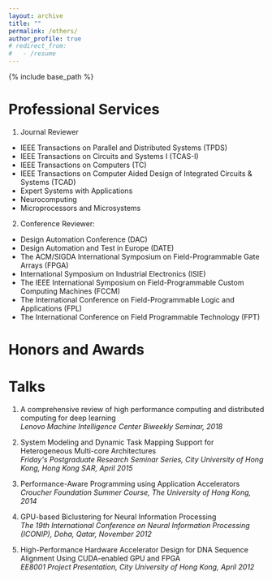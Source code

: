 ```yaml
---
layout: archive
title: ""
permalink: /others/
author_profile: true
# redirect_from:
#   - /resume
---
```


{% include base_path %}
  
Professional Services
======
1. Journal Reviewer  
* IEEE Transactions on Parallel and Distributed Systems (TPDS)  
* IEEE Transactions on Circuits and Systems I (TCAS-I)  
* IEEE Transactions on Computers (TC)  
* IEEE Transactions on Computer Aided Design of Integrated Circuits & Systems (TCAD)  
* Expert Systems with Applications  
* Neurocomputing  
* Microprocessors and Microsystems  

2. Conference Reviewer:
* Design Automation Conference (DAC)  
* Design Automation and Test in Europe (DATE)  
* The ACM/SIGDA International Symposium on Field-Programmable Gate Arrays (FPGA)  
* International Symposium on Industrial Electronics (ISIE)  
* The IEEE International Symposium on Field-Programmable Custom Computing Machines (FCCM)  
* The International Conference on Field-Programmable Logic and Applications (FPL)  
* The International Conference on Field Programmable Technology (FPT)  


Honors and Awards
======


Talks
======

1. A comprehensive review of high performance computing and distributed computing for deep learning  
*Lenovo Machine Intelligence Center Biweekly Seminar, 2018*

2. System Modeling and Dynamic Task Mapping Support for Heterogeneous Multi-core Architectures  
*Friday's Postgraduate Research Seminar Series, City University of Hong Kong, Hong Kong SAR, April 2015*

3. Performance-Aware Programming using Application Accelerators  
*Croucher Foundation Summer Course, The University of Hong Kong, 2014*

4. GPU-based Biclustering for Neural Information Processing  
*The 19th International Conference on Neural Information Processing (ICONIP), Doha, Qatar, November 2012*

5. High-Performance Hardware Accelerator Design for DNA Sequence Alignment Using CUDA-enabled GPU and FPGA  
*EE8001 Project Presentation, City University of Hong Kong, April 2012*
